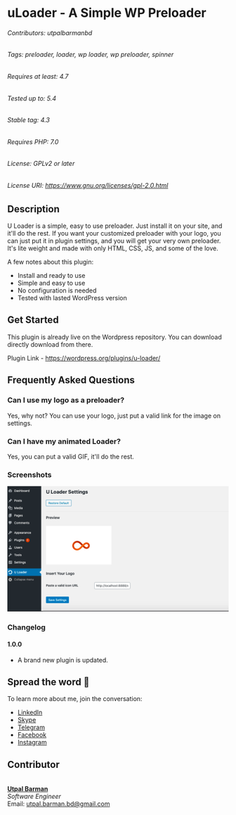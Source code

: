 # uLoader - A Simple WP Preloader
###### Contributors: utpalbarmanbd
###### Tags: preloader, loader, wp loader, wp preloader, spinner
###### Requires at least: 4.7
###### Tested up to: 5.4
###### Stable tag: 4.3
###### Requires PHP: 7.0
###### License: GPLv2 or later
###### License URI: https://www.gnu.org/licenses/gpl-2.0.html



## Description

U Loader is a simple, easy to use preloader. Just install it on your site, and it'll do the rest. If you want your customized preloader with your logo, you can just put it in plugin settings, and you will get your very own preloader. It's lite weight and made with only HTML, CSS, JS, and some of the love.

A few notes about this plugin:

*   Install and ready to use
*   Simple and easy to use
*   No configuration is needed
*   Tested with lasted WordPress version

## Get Started

This plugin is already live on the Wordpress repository. You can download directly download from there.

Plugin Link - https://wordpress.org/plugins/u-loader/


## Frequently Asked Questions 

### Can I use my logo as a preloader? 

Yes, why not? You can use your logo, just put a valid link for the image on settings.

### Can I have my animated Loader?

Yes, you can put a valid GIF, it'll do the rest.

### Screenshots

![U Loader Settings Customization, just put the URL to have your Loader](https://github.com/utpal-barman/uLoader/raw/master/assets/screenshot-1.png)


### Changelog ###

#### 1.0.0
* A brand new plugin is updated.

## Spread the word :hatched_chick:

To learn more about me, join the conversation:
- [LinkedIn](https://www.linkedin.com/in/utpal-barman/) 
- [Skype](https://join.skype.com/invite/YKZe1ad0yuyK)
- [Telegram](https://t.me/utpal_barman)
- [Facebook](https://www.facebook.com/utpal777)
- [Instagram](https://www.instagram.com/utpal_barman_/)

## Contributor


<!-- prettier-ignore-start -->
<!-- markdownlint-disable -->
<a href="https://www.linkedin.com/in/utpal-barman/"><img src="https://github.com/utpal-barman/ushop/raw/master/utpal-barman.png" width="100px;" alt=""/>
<br />
<b>Utpal Barman</b></a>
<br/>
<i>Software Engineer</i>
<br/>
Email: <a href="mailto:utpal.barman.bd@gmail.com">utpal.barman.bd@gmail.com</a>


<!-- markdownlint-enable -->
<!-- prettier-ignore-end -->


